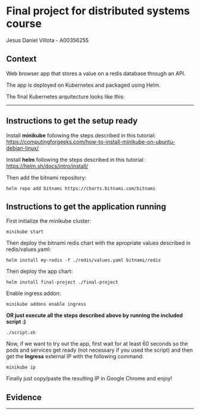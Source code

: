 # Final project for distributed systems course
Jesus Daniel Villota - A00356255

## Context
Web browser app that stores a value on a redis database through an API.

The app is deployed on Kubernetes and packaged using Helm.

The final Kubernetes arquitecture looks like this: 

---

## Instructions to get the setup ready

Install **minikube** following the steps described in this tutorial: https://computingforgeeks.com/how-to-install-minikube-on-ubuntu-debian-linux/

Install **helm** following the steps described in this tutorial: https://helm.sh/docs/intro/install/

Then add the bitnami repository:
```
helm repo add bitnami https://charts.bitnami.com/bitnami
```

## Instructions to get the application running

First initialize the minikube cluster:
```
minikube start
```
Then deploy the bitnami redis chart with the apropriate values described in redis/values.yaml:
```
helm install my-redis -f ./redis/values.yaml bitnami/redis
```
Then deploy the app chart:
```
helm install final-project ./final-project
```
Enable ingress addon:
```
minikube addons enable ingress
```

**OR just execute all the steps described above by running the included script :)**
```
./script.sh
```

Now, if we want to try out the app, first wait for at least 60 seconds so the pods and services get ready (not necessary if you used the script) and then get the **Ingress** external IP with the following command:
```
minikube ip
```
Finally just copy/paste the resulting IP in Google Chrome and enjoy!

## Evidence
---
